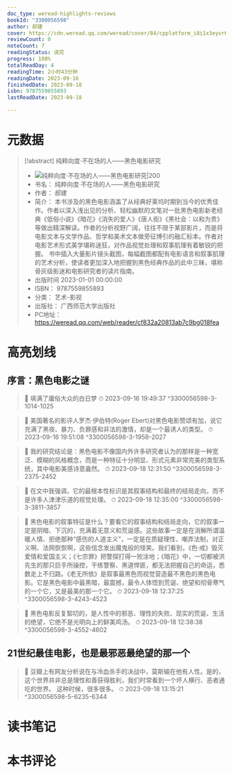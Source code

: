 ```yaml
---
doc_type: weread-highlights-reviews
bookId: "3300056598"
author: 郝建
cover: https://cdn.weread.qq.com/weread/cover/84/cpplatform_i8i1x3eyvr6y79kruivtw4/t7_cpplatform_i8i1x3eyvr6y79kruivtw41682070976.jpg
reviewCount: 0
noteCount: 7
readingStatus: 读完
progress: 100%
totalReadDay: 4
readingTime: 2小时43分钟
readingDate: 2023-09-16
finishedDate: 2023-09-18
isbn: 9787559855893
lastReadDate: 2023-09-18

---
```

# 元数据
> [!abstract] 纯粹向度·不在场的人——黑色电影研究
> - ![ 纯粹向度·不在场的人——黑色电影研究|200](https://cdn.weread.qq.com/weread/cover/84/cpplatform_i8i1x3eyvr6y79kruivtw4/t7_cpplatform_i8i1x3eyvr6y79kruivtw41682070976.jpg)
> - 书名： 纯粹向度·不在场的人——黑色电影研究
> - 作者： 郝建
> - 简介： 本书涉及的黑色电影涵盖了从经典好莱坞时期到当今的优秀佳作。作者以深入浅出见的分析、轻松幽默的文笔对一批黑色电影新老经典《低俗小说》《暗花》《消失的爱人》《唐人街》《黑社会：以和为贵》等做出精深解读。作者的分析视野广阔，往往不限于某部影片，而是将电影文本与文学作品、哲学和美术文本做旁征博引的融汇标本。作者对电影艺术形式美学堪称迷狂，对作品视觉处理和叙事肌理有着敏锐的把握。
书中插入大量影片镜头截图，每幅截图都配有电影语言和叙事肌理的艺术分析，使读者更加深入地把握到黑色经典作品的此中三昧，堪称骨灰级影迷和电影研究者的读片指南。
> - 出版时间 2023-01-01 00:00:00
> - ISBN： 9787559855893
> - 分类： 艺术-影视
> - 出版社： 广西师范大学出版社
> - PC地址：https://weread.qq.com/web/reader/cf832a20813ab7c9bg018fea

# 高亮划线

## 序言：黑色电影之谜

> 📌 填满了庸俗大众的白日梦 
> ⏱ 2023-09-16 19:49:37 ^3300056598-3-1014-1025

> 📌 美国著名的影评人罗杰·伊伯特(Roger Ebert)对黑色电影赞颂有加，说它充满了黑夜、暴力、负罪感和非法的激情，却是一个最诱人的类型。 
> ⏱ 2023-09-16 19:51:08 ^3300056598-3-1958-2027

> 📌 我的研究结论是：黑色电影不像国内外许多研究者认为的那样是一种宽泛、模糊的风格概念，而是一种特征十分明显、形式元素非常完美的类型系统，其中电影美感诗意盎然。 
> ⏱ 2023-09-18 12:31:50 ^3300056598-3-2375-2452

> 📌 在文中我强调，它的最根本性标识是其叙事结构和最终的结局走向，而不是许多人津津乐道的视觉处理。 
> ⏱ 2023-09-18 12:35:00 ^3300056598-3-3811-3857

> 📌 黑色电影的叙事特征是什么？要看它的叙事结构和结局走向，它的叙事一定是阴暗、下沉的，充满着无意义和荒诞感。这些故事一定是在消解所谓温暖人情、拒绝那种“感伤的人道主义”，一定是在质疑理性、嘲弄法制，对正义啊、法网恢恢啊，这些信念发出魔鬼般的怪笑。我们看到，《色·戒》毁灭爱情和爱国主义；《七宗罪》把警探打得一败涂地；《暗花》中，一切都被洪先生的那只巨手所操控，干练警察、黑道悍匪，都无法把握自己的命运，悉数走上不归路。《老无所依》是叙事最黑色而视觉营造最不黑色的黑色电影。它是黑色电影中最黑暗，最震撼，最令人体悟到荒诞、绝望和彻骨寒气的一个它，又是最美的那一个它。 
> ⏱ 2023-09-18 12:37:25 ^3300056598-3-4243-4523

> 📌 黑色电影反复絮叨的，是人性中的邪恶、理性的失败、现实的荒诞、生活的绝望，它绝不是光明向上的鲜美鸡汤。 
> ⏱ 2023-09-18 12:38:38 ^3300056598-3-4552-4602

## 21世纪最佳电影，也是最邪恶最绝望的那一个

> 📌 豆瓣上有网友分析说在与冷血杀手的决战中，莫斯输在他有人性。是的，这个世界并非总是理性和善获得胜利，我们时常看到一个坏人横行、恶者通吃的世界。
这种时候，很多很多。 
> ⏱ 2023-09-18 13:15:21 ^3300056598-5-6235-6344

# 读书笔记

# 本书评论
